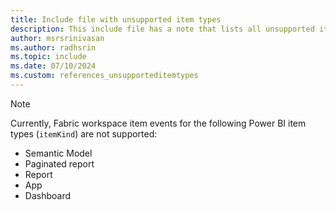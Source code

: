 ```yaml
---
title: Include file with unsupported item types
description: This include file has a note that lists all unsupported item types in Fabric workspace events. 
author: msrsrinivasan
ms.author: radhsrin
ms.topic: include
ms.date: 07/10/2024
ms.custom: references_unsupporteditemtypes
---
```


> [!NOTE]
> Currently, Fabric workspace item events for the following Power BI item types (`itemKind`) are not supported:
> - Semantic Model
> - Paginated report
> - Report
> - App
> - Dashboard